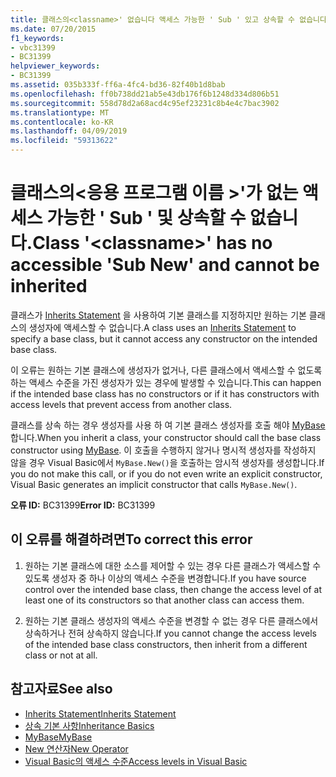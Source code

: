 ```yaml
---
title: 클래스의<classname>' 없습니다 액세스 가능한 ' Sub ' 있고 상속할 수 없습니다.
ms.date: 07/20/2015
f1_keywords:
- vbc31399
- BC31399
helpviewer_keywords:
- BC31399
ms.assetid: 035b333f-ff6a-4fc4-bd36-82f40b1d8bab
ms.openlocfilehash: ff0b738dd21ab5e43db176f6b1248d334d806b51
ms.sourcegitcommit: 558d78d2a68acd4c95ef23231c8b4e4c7bac3902
ms.translationtype: MT
ms.contentlocale: ko-KR
ms.lasthandoff: 04/09/2019
ms.locfileid: "59313622"
---
```

# <a name="class-classname-has-no-accessible-sub-new-and-cannot-be-inherited"></a><span data-ttu-id="203ac-102">클래스의\<응용 프로그램 이름 >'가 없는 액세스 가능한 ' Sub ' 및 상속할 수 없습니다.</span><span class="sxs-lookup"><span data-stu-id="203ac-102">Class '\<classname>' has no accessible 'Sub New' and cannot be inherited</span></span>
<span data-ttu-id="203ac-103">클래스가 [Inherits Statement](../../visual-basic/language-reference/statements/inherits-statement.md) 을 사용하여 기본 클래스를 지정하지만 원하는 기본 클래스의 생성자에 액세스할 수 없습니다.</span><span class="sxs-lookup"><span data-stu-id="203ac-103">A class uses an [Inherits Statement](../../visual-basic/language-reference/statements/inherits-statement.md) to specify a base class, but it cannot access any constructor on the intended base class.</span></span>  
  
 <span data-ttu-id="203ac-104">이 오류는 원하는 기본 클래스에 생성자가 없거나, 다른 클래스에서 액세스할 수 없도록 하는 액세스 수준을 가진 생성자가 있는 경우에 발생할 수 있습니다.</span><span class="sxs-lookup"><span data-stu-id="203ac-104">This can happen if the intended base class has no constructors or if it has constructors with access levels that prevent access from another class.</span></span>  
  
 <span data-ttu-id="203ac-105">클래스를 상속 하는 경우 생성자를 사용 하 여 기본 클래스 생성자를 호출 해야 [MyBase](~/docs/visual-basic/programming-guide/program-structure/me-my-mybase-and-myclass.md#mybase)합니다.</span><span class="sxs-lookup"><span data-stu-id="203ac-105">When you inherit a class, your constructor should call the base class constructor using [MyBase](~/docs/visual-basic/programming-guide/program-structure/me-my-mybase-and-myclass.md#mybase).</span></span> <span data-ttu-id="203ac-106">이 호출을 수행하지 않거나 명시적 생성자를 작성하지 않을 경우 Visual Basic에서 `MyBase.New()`을 호출하는 암시적 생성자를 생성합니다.</span><span class="sxs-lookup"><span data-stu-id="203ac-106">If you do not make this call, or if you do not even write an explicit constructor, Visual Basic generates an implicit constructor that calls `MyBase.New()`.</span></span>  
  
 <span data-ttu-id="203ac-107">**오류 ID:** BC31399</span><span class="sxs-lookup"><span data-stu-id="203ac-107">**Error ID:** BC31399</span></span>  
  
## <a name="to-correct-this-error"></a><span data-ttu-id="203ac-108">이 오류를 해결하려면</span><span class="sxs-lookup"><span data-stu-id="203ac-108">To correct this error</span></span>  
  
1. <span data-ttu-id="203ac-109">원하는 기본 클래스에 대한 소스를 제어할 수 있는 경우 다른 클래스가 액세스할 수 있도록 생성자 중 하나 이상의 액세스 수준을 변경합니다.</span><span class="sxs-lookup"><span data-stu-id="203ac-109">If you have source control over the intended base class, then change the access level of at least one of its constructors so that another class can access them.</span></span>  
  
2. <span data-ttu-id="203ac-110">원하는 기본 클래스 생성자의 액세스 수준을 변경할 수 없는 경우 다른 클래스에서 상속하거나 전혀 상속하지 않습니다.</span><span class="sxs-lookup"><span data-stu-id="203ac-110">If you cannot change the access levels of the intended base class constructors, then inherit from a different class or not at all.</span></span>  
  
## <a name="see-also"></a><span data-ttu-id="203ac-111">참고자료</span><span class="sxs-lookup"><span data-stu-id="203ac-111">See also</span></span>

- [<span data-ttu-id="203ac-112">Inherits Statement</span><span class="sxs-lookup"><span data-stu-id="203ac-112">Inherits Statement</span></span>](../../visual-basic/language-reference/statements/inherits-statement.md)
- [<span data-ttu-id="203ac-113">상속 기본 사항</span><span class="sxs-lookup"><span data-stu-id="203ac-113">Inheritance Basics</span></span>](../../visual-basic/programming-guide/language-features/objects-and-classes/inheritance-basics.md)
- [<span data-ttu-id="203ac-114">MyBase</span><span class="sxs-lookup"><span data-stu-id="203ac-114">MyBase</span></span>](~/docs/visual-basic/programming-guide/program-structure/me-my-mybase-and-myclass.md#mybase)
- [<span data-ttu-id="203ac-115">New 연산자</span><span class="sxs-lookup"><span data-stu-id="203ac-115">New Operator</span></span>](../../visual-basic/language-reference/operators/new-operator.md)
- [<span data-ttu-id="203ac-116">Visual Basic의 액세스 수준</span><span class="sxs-lookup"><span data-stu-id="203ac-116">Access levels in Visual Basic</span></span>](../../visual-basic/programming-guide/language-features/declared-elements/access-levels.md)
